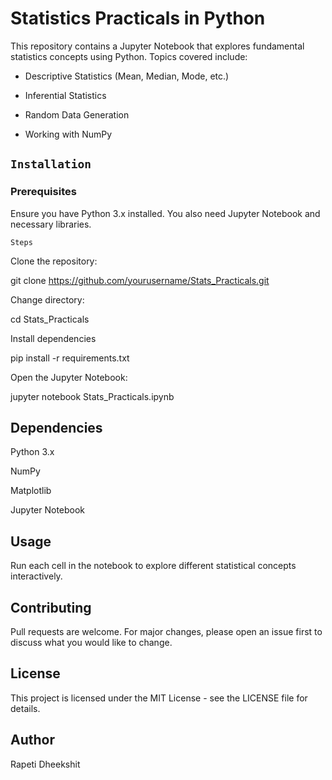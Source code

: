 # Statistics Practicals in Python

This repository contains a Jupyter Notebook that explores fundamental statistics concepts using Python. Topics covered include:

- Descriptive Statistics (Mean, Median, Mode, etc.)

- Inferential Statistics

- Random Data Generation

- Working with NumPy

## `Installation`

### Prerequisites

Ensure you have Python 3.x installed. You also need Jupyter Notebook and necessary libraries.

`Steps`

Clone the repository:

git clone https://github.com/yourusername/Stats_Practicals.git

Change directory:

cd Stats_Practicals

Install dependencies

pip install -r requirements.txt

Open the Jupyter Notebook:

jupyter notebook Stats_Practicals.ipynb

## Dependencies

Python 3.x

NumPy

Matplotlib

Jupyter Notebook

## Usage

Run each cell in the notebook to explore different statistical concepts interactively.

## Contributing

Pull requests are welcome. For major changes, please open an issue first to discuss what you would like to change.

## License

This project is licensed under the MIT License - see the LICENSE file for details.

## Author

Rapeti Dheekshit

